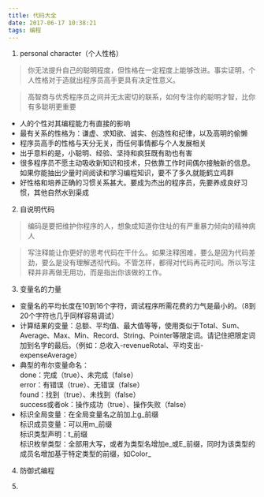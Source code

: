 ```yaml
---
title: 代码大全
date: 2017-06-17 10:38:21
tags: 编程
---
```


1. personal character（个人性格）  
 > 你无法提升自己的聪明程度，但性格在一定程度上能够改进。事实证明，个人性格对于造就出程序员高手更具有决定性意义。  
 
 > 高智商与优秀程序员之间并无太密切的联系，如何专注你的聪明才智，比你有多聪明更重要   
 
 * 人的个性对其编程能力有直接的影响
 * 最有关系的性格为：谦虚、求知欲、诚实、创造性和纪律，以及高明的偷懒
 * 程序员高手的性格与天分无关，而任何事情都与个人发展相关
 * 出乎意料的是，小聪明、经验、坚持和疯狂既有助也有害
 * 很多程序员不愿主动吸收新知识和技术，只依靠工作时间偶尔接触新的信息。如果你能抽出少量时间阅读和学习编程知识，要不了多久就能鹤立鸡群
 * 好性格和培养正确的习惯关系甚大。要成为杰出的程序员，先要养成良好习惯，其他自然水到渠成

2. 自说明代码
 >编码是要把维护你程序的人，想象成知道你住址的有严重暴力倾向的精神病人  

 >写注释能让你更好的思考代码在干什么。如果注释困难，要么是因为代码差劲，要么是没有理解透彻代码。不管怎样，都得对代码再花时间。所以写注释并非再做无用功，而是指出你该做的工作。 

3. 变量名的力量
 * 变量名的平均长度在10到16个字符，调试程序所需花费的力气是最小的。（8到20个字符也几乎同样容易调试）
 * 计算结果的变量：总额、平均值、最大值等等，使用类似于Total、Sum、Average、Max、Min、Record、String、Pointer等限定词。请记住把限定词加到名字的最后。（例如：总收入-revenueRotal、平均支出-expenseAverage）
 * 典型的布尔变量命名：  
 	done：完成（true）、未完成（false）  
 	error：有错误（true）、无错误（false）  
 	found：找到（true）、未找到（false）  
 	success或者ok：操作成功（true）、操作失败（false）  
 * 标识全局变量：在全局变量名之前加上g_前缀   
 	标识成员变量：可以用m_前缀  
 	标识类型声明：t_前缀  
 	标识枚举类型：全部用大写，或者为类型名增加e_或E_前缀，同时为该类型的成员名增加基于特定类型的前缀，如Color_  
 	
4. 防御式编程

5. 
 
 